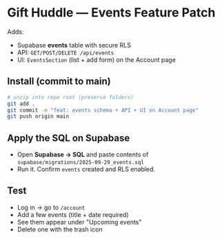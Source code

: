 # Gift Huddle — Events Feature Patch

Adds:
- Supabase **events** table with secure RLS
- API: `GET/POST/DELETE /api/events`
- UI: `EventsSection` (list + add form) on the Account page

## Install (commit to main)

```bash
# unzip into repo root (preserve folders)
git add .
git commit -m "feat: events schema + API + UI on Account page"
git push origin main
```

## Apply the SQL on Supabase
- Open **Supabase → SQL** and paste contents of `supabase/migrations/2025-09-29_events.sql`
- Run it. Confirm `events` created and RLS enabled.

## Test
- Log in → go to `/account`
- Add a few events (title + date required)
- See them appear under "Upcoming events"
- Delete one with the trash icon
